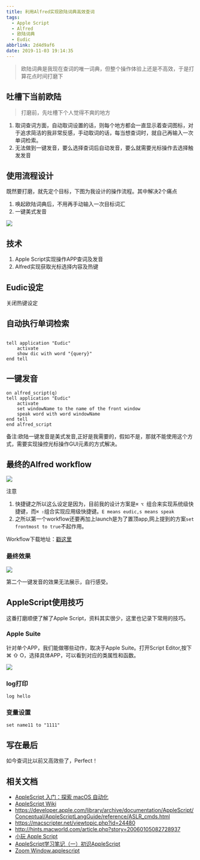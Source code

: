 ```yaml
---
title: 利用Alfred实现欧陆词典高效查词
tags:
  - Apple Script
  - Alfred
  - 欧陆词典
  - Eudic
abbrlink: 2d4d9af6
date: 2019-11-03 19:14:35
---
```

> 欧陆词典是我现在查词的唯一词典，但整个操作体验上还是不高效，于是打算花点时间打磨下

## 吐槽下当前欧陆

> 打磨前，先吐槽下个人觉得不爽的地方

1. 取词查词方面，自动取词设置的话，则每个地方都会一直显示着查词图标，对于追求简洁的我非常反感，手动取词的话，每当想查词时，就自己再输入一次单词检索。
2. 无法做到一键发音，要么选择查词后自动发音，要么就需要光标操作去选择触发发音

## 使用流程设计

既然要打磨，就先定个目标，下图为我设计的操作流程。其中解决2个痛点

1. 唤起欧陆词典后，不用再手动输入一次目标词汇
2. 一键美式发音

![](https://static.1991421.cn/2019-11-03-eudic.png)

## 技术
1. Apple Script实现操作APP查词及发音
2. Alfred实现获取光标选择内容及热键

## Eudic设定
关闭热键设定

## 自动执行单词检索

```applescript

tell application "Eudic"
	activate
	show dic with word "{query}"
end tell
```

## 一键发音

```applescript
on alfred_script(q)
tell application "Eudic"
	activate
	set windowName to the name of the front window
	speak word with word windowName
end tell
end alfred_script
```

备注:欧陆一键发音是美式发音,正好是我需要的，假如不是，那就不能使用这个方式，需要实现操控光标操作GUI元素的方式解决。


## 最终的Alfred workflow

![](https://static.1991421.cn/2019-11-03-110030.png)

注意

1.  快捷键之所以这么设定是因为，目前我的设计方案是`⌘ ⌥ `组合来实现系统级快捷键，而`⌘ ⇧`组合实现应用级快捷键。`E means eudic,s means speak`
2. 之所以第一个workflow还要再加上launch是为了置顶app,网上提到的方案`set frontmost to true`不起作用。

Workflow下载地址：[戳这里](https://github.com/alanhg/alfred-workflows/tree/master/eudic-tools)

### 最终效果
![](https://static.1991421.cn/2019-11-03-auto%20search%20by%20selection.gif)

第二个一键发音的效果无法展示，自行感受。

## AppleScript使用技巧

这番打磨顺便了解了Apple Script，资料其实很少，这里也记录下常用的技巧。

### Apple Suite
针对单个APP，我们能做哪些动作，取决于Apple Suite。打开Script Editor,按下⌘ ⇧ O，选择具体APP，可以看到对应的类属性和函数。

![](https://static.1991421.cn/2019-11-03-112459.png)

### log打印

```applescript
log hello
```
### 变量设置

```
set name11 to "1111"
```

## 写在最后
如今查词比以前又高效些了，Perfect！

## 相关文档

- [AppleScript 入门：探索 macOS 自动化](https://sspai.com/post/46912)
- [AppleScript Wiki](https://zh.wikipedia.org/zh-hans/AppleScript)
- https://developer.apple.com/library/archive/documentation/AppleScript/Conceptual/AppleScriptLangGuide/reference/ASLR_cmds.html
- https://macscripter.net/viewtopic.php?id=24480
- http://hints.macworld.com/article.php?story=20060105082728937
- [小玩 Apple Script
](https://medium.com/@forsil/%E5%B0%8F%E7%8E%A9-apple-script-24c5931ce311)
- [AppleScript学习笔记（一）初识AppleScript](https://blog.csdn.net/jymn_chen/article/details/19755895)
- [Zoom Window.applescript](https://github.com/wafflesnatcha/AppleScripts/blob/master/Windows/Zoom%20Window.applescript)
